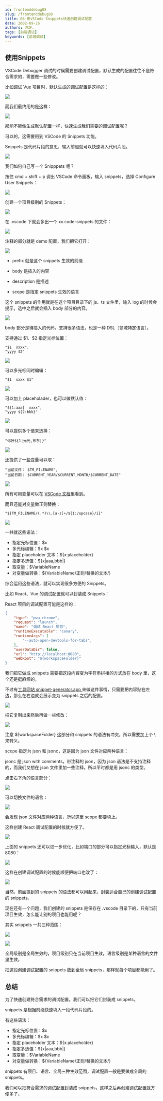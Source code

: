 ```yaml
---
id: frontenddebug08
slug: /frontenddebug08
title: 08-用VSCode Snippets快速创建调试配置
date: 2002-09-26
authors: 酒辞.
tags: [前端调试]
keywords: [前端调试]
---
```


## 使用Snippets

VSCode Debugger 调试的时候需要创建调试配置，默认生成的配置往往不是符合需求的，需要做一些修改。

比如调试 Vue 项目时，默认生成的调试配置是这样的：

![](08-用VSCodeSnippets快速创建调试配置.assets/c5e1b0b22b3b4b939569f4c39d9b2e60tplv-k3u1fbpfcp-watermark.gif)

而我们最终用的是这样：

![](08-用VSCodeSnippets快速创建调试配置.assets/07b9c5fd102945378ca19a0052b56a4ftplv-k3u1fbpfcp-watermark.png)

那能不能像生成默认配置一样，快速生成我们需要的调试配置呢？

可以的，这需要用到 VSCode 的 Snippets 功能。

Snippets 是代码片段的意思，输入前缀就可以快速填入代码片段。

![](08-用VSCodeSnippets快速创建调试配置.assets/dc3cf1c32c774820b112f12f23c76c6ftplv-k3u1fbpfcp-watermark.gif)

我们如何自己写一个 Snipppets 呢？

按住 cmd + shift + p 调出 VSCode 命令面板，输入 snippets，选择 Configure User Snippets：

![](08-用VSCodeSnippets快速创建调试配置.assets/bcc32a28b53a4465ba9e3f6ca0bd2624tplv-k3u1fbpfcp-watermark.png)

创建一个项目级别的 Snippets：

![](08-用VSCodeSnippets快速创建调试配置.assets/c0f3581574b848408e24391b57bf24c6tplv-k3u1fbpfcp-watermark.gif)

在 .vscode 下就会多出一个 xx.code-snippets 的文件：

![](08-用VSCodeSnippets快速创建调试配置.assets/f843eef9b3064bfc85615a9ff9d43443tplv-k3u1fbpfcp-watermark.png)

注释的部分就是 demo 配置，我们把它打开：

![](08-用VSCodeSnippets快速创建调试配置.assets/042e7e7665d64053810499e8feb8dd3ctplv-k3u1fbpfcp-watermark.png)

- prefix 就是这个 snippets 生效的前缀

- body 是插入的内容

- description 是描述

- scope 是指定 snippets 生效的语言

这个 snippets 的作用就是在这个项目目录下的 js、ts 文件里，输入 log 的时候会提示，选中之后就会插入 body 部分的内容。

![](08-用VSCodeSnippets快速创建调试配置.assets/f7ec854f921a4953a56cd20991c83956tplv-k3u1fbpfcp-watermark.gif)

body 部分是待插入的代码，支持很多语法，也是一种 DSL（领域特定语言）。

支持通过 \$1、\$2 指定光标位置：

```
"$1  xxxx",
"yyyy $2"
```

![](08-用VSCodeSnippets快速创建调试配置.assets/73dee9d5da2c46859573c1f0b62aaf22tplv-k3u1fbpfcp-watermark.gif)

可以多光标同时编辑：

```
"$1  xxxx $1"
```

![](08-用VSCodeSnippets快速创建调试配置.assets/ed35db4d59004fa1ad3208986f766792tplv-k3u1fbpfcp-watermark.gif)

可以加上 placeholader，也可以做默认值：

```
"${1:aaa}  xxxx",
"yyyy ${2:bbb}"
```

![](08-用VSCodeSnippets快速创建调试配置.assets/11362e30db9344b296fada45e96420e6tplv-k3u1fbpfcp-watermark.gif)

可以提供多个值来选择：

```
"你好${1|光光,东东|}"
```

![](08-用VSCodeSnippets快速创建调试配置.assets/8f7d79702ab94eaa9ac2fced34890b34tplv-k3u1fbpfcp-watermark.gif)

还提供了一些变量可以取：

```
"当前文件： $TM_FILENAME",
"当前日期： $CURRENT_YEAR/$CURRENT_MONTH/$CURRENT_DATE"
```

![](08-用VSCodeSnippets快速创建调试配置.assets/9e6f26da95114b66a1eb96347ccf4ab6tplv-k3u1fbpfcp-watermark.gif)

所有可用变量可以在 [VSCode 文档](https://code.visualstudio.com/docs/editor/userdefinedsnippets#_variables)里看到。

而且还能对变量做正则替换：

```
"${TM_FILENAME/(.*)\\.[a-z]+/${1:/upcase}/i}"
```

![](08-用VSCodeSnippets快速创建调试配置.assets/a05e4333aeda48829cc791377217049btplv-k3u1fbpfcp-watermark.gif)

一共就这些语法：

- 指定光标位置：\$x 
- 多光标编辑：\$x \$x 
- 指定 placeholder 文本：\${x:placeholder} 
- 指定多选值：\${x|aaa,bbb|} 
- 取变量：$VariableName 
- 对变量做转换：${VariableName/正则/替换的文本/}

综合运用这些语法，就可以实现很多方便的 Snippets。

比如 React、Vue 的调试配置就可以封装成 Snippets：

React 项目的调试配置可能是这样的：

```json
{
    "type": "pwa-chrome",
    "request": "launch",
    "name": "调试 React 项目",
    "runtimeExecutable": "canary",
    "runtimeArgs": [
        "--auto-open-devtools-for-tabs",
    ],
    "userDataDir": false,
    "url": "http://localhost:8080",
    "webRoot": "${workspaceFolder}"
}
```

我们把它做成 snippets 需要把这段内容变为字符串拼接的方式放在 body 里，这个还是挺麻烦的。

不过有[工具网站 snippet-generator.app ](https://snippet-generator.app/)来做这件事情，只需要把内容贴在左边，那么在右边就会展示变为 snippets 之后的配置。

![](08-用VSCodeSnippets快速创建调试配置.assets/29519009346443d1a50842e3b413e1e8tplv-k3u1fbpfcp-watermark.png)

把它复制出来然后再做一些修改：

![](08-用VSCodeSnippets快速创建调试配置.assets/8e58931dabae40398074883fce9547a9tplv-k3u1fbpfcp-watermark.png)

注意 ${workspaceFolder} 这部分和 snippets 的语法有冲突，所以需要加上个 \\ 来转义。

scope 指定为 json 和 jsonc，这是因为 json 文件对应两种语言：

jsonc 是 json with comments，带注释的 json，因为 json 语法是不支持注释的，而我们又想在 json 文件里加一些注释，所以平时都是用 jsonc 的类型。

点击右下角的语言部分：

![](08-用VSCodeSnippets快速创建调试配置.assets/fb30084074224ea2958559368125677dtplv-k3u1fbpfcp-watermark.png)

可以切换文件的语言：

![](08-用VSCodeSnippets快速创建调试配置.assets/d9c31435450f49f390762091c90fb688tplv-k3u1fbpfcp-watermark.gif)

会发现 json 文件对应两种语言，所以这里 scope 都要填上。

这样创建 React 调试配置的时候就方便了。

![](08-用VSCodeSnippets快速创建调试配置.assets/12ed5de19d3240e0ba9af782c6462db2tplv-k3u1fbpfcp-watermark.gif)

上面的 snippets 还可以进一步优化，比如端口的部分可以指定光标输入，默认是 8080：

![](08-用VSCodeSnippets快速创建调试配置.assets/b1fe972dc8594ce8b241b67e3e4e99d8tplv-k3u1fbpfcp-watermark.png)

这样在创建调试配置的时候能顺便把端口也改了：

![](08-用VSCodeSnippets快速创建调试配置.assets/46655d54da5e4865bbfc5b2355fcac0btplv-k3u1fbpfcp-watermark.gif)

当然，前面提到的 snippets 的语法都可以用起来，封装适合自己的创建调试配置的 snippets。

现在还有一个问题，我们创建的 snippets 是保存在 .vscode 目录下的，只有当前项目生效，怎么能让别的项目也能用呢？

其实 snippets 一共三种范围：

![](08-用VSCodeSnippets快速创建调试配置.assets/ebbf118868d24d06b9766f9b1e459d80tplv-k3u1fbpfcp-watermark.png)

![](08-用VSCodeSnippets快速创建调试配置.assets/c2705b9316eb4ef2a683b5327f989864tplv-k3u1fbpfcp-watermark.png)

全局级别是全局生效的，项目级别只在当前项目生效，语言级别是某种语言的文件里生效。

把这段创建调试配置的 snippets 放到全局 snippets，那样就每个项目都能用了。



## 总结

为了快速创建符合需求的调试配置，我们可以把它们封装成 snippets。

snippets 是根据前缀快速填入一段代码片段的。

有这些语法：

- 指定光标位置：\$x 
- 多光标编辑：\$x \$x 
- 指定 placeholder 文本：\${x:placeholder} 
- 指定多选值：\${x|aaa,bbb|} 
- 取变量：$VariableName 
- 对变量做转换：${VariableName/正则/替换的文本/}

snippets 有项目、语言、全局三种生效范围，调试配置一般是要做成全局的 snippets。

我们可以把符合需求的调试配置封装成 snippets，这样之后再创建调试配置就方便多了。
